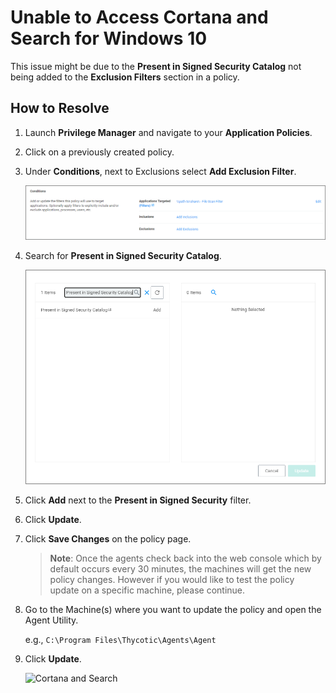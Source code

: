 [title]: # (Unlocking via Security Catalog)
[tags]: # (filter types)
[priority]: # (2)
# Unable to Access Cortana and Search for Windows 10

This issue might be due to the __Present in Signed Security Catalog__ not being added to the __Exclusion Filters__ section in a policy.

## How to Resolve

1. Launch __Privilege Manager__ and navigate to your __Application Policies__.
1. Click on a previously created policy.
1. Under __Conditions__, next to Exclusions select __Add Exclusion Filter__.

   ![Add an exclusion filter](images/sc-4.png "Add an exclusion filter")
1. Search for __Present in Signed Security Catalog__.

   ![Add to signed security filter](images/sc-5.png)
1. Click __Add__ next to the __Present in Signed Security__ filter.
1. Click __Update__.
1. Click __Save Changes__ on the policy page.

   >**Note**: Once the agents check back into the web console which by default occurs every 30 minutes, the machines will get the new policy changes. However if you would like to test the policy update on a specific machine, please continue.
1. Go to the Machine(s) where you want to update the policy and open the Agent Utility.

    e.g., `C:\Program Files\Thycotic\Agents\Agent`
1. Click __Update__.

    ![Cortana and Search](images/sc-7.png)

